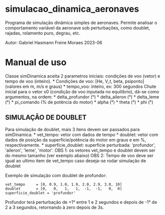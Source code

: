 # simulacao_dinamica_aeronaves
Programa de simulação dinâmica simples de aeronaves. Permite analisar o comportamento variável da aeronave sob perturbações, como doublet, rajadas, rolamento puro, degrau, etc.

Autor: Gabriel Hasmann Freire Moraes
2023-06


# Manual de uso
Classe simDinamica aceita 2 parametros iniciais: condições de voo (vetor) e tempo de voo (inteiro).
    * Condições de voo: [He, V_t, beta, psiponto] (valores em m, m/s e graus)
    * tempo_voo: inteiro, ex: 300 segundos
Chute inicial para o vetor x0 (condição de voo inputada no equilíbrio), dá-se como argumentos, na ordem:
    * delta_profundor (°)
    * delta_aileron (°)
    * delta_leme (°)
    * pi_comando (% de potência do motor)
    * alpha (°)
    * theta (°)
    * phi (°)

## SIMULAÇÃO DE DOUBLET
Para simulação de doublet, mais 3 itens devem ser passados para simDinamica:
    * vet_tempo: vetor com dados de tempo
    * doublet: vetor com dados de posição da superfície/potência do motor em graus e em %, respectivamente.
    * superfície_doublet: superfície perturbada: 'profundor', 'aileron', 'leme', 'motor'.
    OBS 1: os vetores vet_tempo e doublet devem ser do mesmo tamanho (ver exemplo abaixo)
    OBS 2: Tempo de voo deve ser igual ao ultimo item de vet_tempo caso deseja-se rodar simulação de doublet

Exemplo de simulação com doublet de profundor:
    
    vet_tempo     = [0, 0.9, 1.0, 1.9, 2.0, 2.9, 3.0, 10]
    doublet       = [0,   0,   1,   1,  -1,  -1,   0,  0]
    superficie_doublet = 'profundor'

Profundor terá perturbação de +1° entre 1 e 2 segundos e depois
    de -1° de 2 a 3 segundos, retornando à zero depois de 3s.
